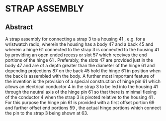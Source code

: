 # STRAP ASSEMBLY

## Abstract
A strap assembly for connecting a strap 3 to a housing 41 , e.g. for a wristwatch radio, wherein the housing has a body 47 and a back 45 and wherein a hinge 61 connected to the strap 3 is connected to the housing 41 by providing an open ended recess or slot 57 which receives the end portions of the hinge 61 . Preferably, the slots 47 are provided just in the body 47 and are of a depth greater than the diameter of the hinge 61 and depending projections 87 on the back 45 hold the hinge 61 in position when the back is assembled with the body. A further most important feature of the invention is the provision of a special construction of hinge pin 61 which allows an electrical conductor 4 in the strap 3 to be led into the housing 41 through the neutral axis of the hinge pin 61 so that there is minimal flexing of the conductor 4 when the strap 3 is pivoted relative to the housing 41 . For this purpose the hinge pin 61 is provided with a first offset portion 69 and further offset end portions 59 , the actual hinge portions which connect the pin to the strap 3 being shown at 63.